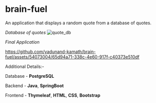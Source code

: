 # brain-fuel
An application that displays a random quote from a database of quotes.

_Database of quotes_
![quote_db](https://github.com/yadunand-kamath/brain-fuel/assets/54073004/270c1ef0-5ca7-4c1d-8c12-1a5275520a92)


_Final Application_

https://github.com/yadunand-kamath/brain-fuel/assets/54073004/65d94a71-338c-4e60-917f-c40373e510df


Additional Details:-

Database - **PostgreSQL**

Backend - **Java**, **SpringBoot**

Frontend - **Thymeleaf**, **HTML**, **CSS**, **Bootstrap**


